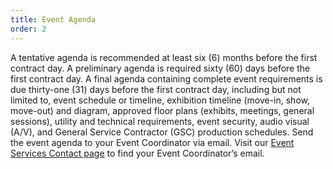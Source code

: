 ```yaml
---
title: Event Agenda
order: 2
---
```


A tentative agenda is recommended at least six (6) months before the first contract day. A preliminary agenda is required sixty (60) days before the first contract day. A final agenda containing complete event requirements is due thirty-one (31) days before the first contract day, including but not limited to, event schedule or timeline, exhibition timeline (move-in, show, move-out) and diagram, approved floor plans (exhibits, meetings, general sessions), utility and technical requirements, event security, audio visual (A/V), and General Service Contractor (GSC) production schedules. Send the event agenda to your Event Coordinator via email. Visit our [Event Services Contact page](https://www.austinconventioncenter.com/contact-event-services/) to find your Event Coordinator’s email.
